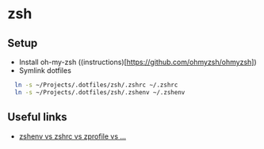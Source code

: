 # zsh

## Setup

- Install oh-my-zsh ((instructions)[https://github.com/ohmyzsh/ohmyzsh])
- Symlink dotfiles
```sh
  ln -s ~/Projects/.dotfiles/zsh/.zshrc ~/.zshrc
  ln -s ~/Projects/.dotfiles/zsh/.zshenv ~/.zshenv
```

## Useful links

- [zshenv vs zshrc vs zprofile vs ...](https://unix.stackexchange.com/questions/71253/what-should-shouldnt-go-in-zshenv-zshrc-zlogin-zprofile-zlogout)
